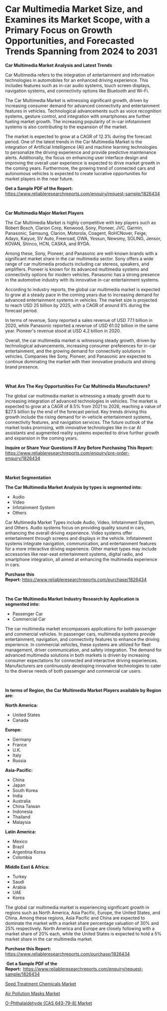 <p><h1>Car Multimedia Market Size, and Examines its Market Scope, with a Primary Focus on Growth Opportunities, and Forecasted Trends Spanning from 2024 to 2031</h1></p><p><strong>Car Multimedia Market Analysis and Latest Trends</strong></p>
<p><p>Car Multimedia refers to the integration of entertainment and information technologies in automobiles for an enhanced driving experience. This includes features such as in-car audio systems, touch screen displays, navigation systems, and connectivity options like Bluetooth and Wi-Fi.</p><p>The Car Multimedia Market is witnessing significant growth, driven by increasing consumer demand for advanced connectivity and entertainment features in vehicles. Technological advancements such as voice recognition systems, gesture control, and integration with smartphones are further fueling market growth. The increasing popularity of in-car infotainment systems is also contributing to the expansion of the market.</p><p>The market is expected to grow at a CAGR of 12.3% during the forecast period. One of the latest trends in the Car Multimedia Market is the integration of Artificial Intelligence (AI) and machine learning technologies to personalize the driving experience and provide predictive maintenance alerts. Additionally, the focus on enhancing user interface design and improving the overall user experience is expected to drive market growth in the coming years. Furthermore, the growing trend of connected cars and autonomous vehicles is expected to create lucrative opportunities for market players in the near future.</p></p>
<p><strong>Get a Sample PDF of the Report:&nbsp;</strong> <a href="https://www.reliableresearchreports.com/enquiry/request-sample/1826434">https://www.reliableresearchreports.com/enquiry/request-sample/1826434</a></p>
<p>&nbsp;</p>
<p><strong>Car Multimedia Major Market Players</strong></p>
<p><p>The Car Multimedia Market is highly competitive with key players such as Robert Bosch, Clarion Corp, Kenwood, Sony, Pioneer, JVC, Garmin, Panasonic, Samsung, Clarion, Motorola, Coagent, RoHCNover, Feige, Adayo, Kaiyue, SV Auto, Freeroad, OWA, Yessun, Newsmy, SOLING, Jensor, KOVAN, Shinco, HCN, CASKA, and RYDA.</p><p>Among these, Sony, Pioneer, and Panasonic are well-known brands with a significant market share in the car multimedia sector. Sony offers a wide range of car multimedia products including car stereos, speakers, and amplifiers. Pioneer is known for its advanced multimedia systems and connectivity options for modern vehicles. Panasonic has a strong presence in the automotive industry with its innovative in-car entertainment systems.</p><p>According to industry reports, the global car multimedia market is expected to grow at a steady pace in the coming years due to increasing demand for advanced entertainment systems in vehicles. The market size is projected to reach USD 25 billion by 2025, with a CAGR of around 8% during the forecast period.</p><p>In terms of revenue, Sony reported a sales revenue of USD 77.1 billion in 2020, while Panasonic reported a revenue of USD 61.02 billion in the same year. Pioneer's revenue stood at USD 4.2 billion in 2020.</p><p>Overall, the car multimedia market is witnessing steady growth, driven by technological advancements, increasing consumer preferences for in-car entertainment, and the growing demand for connectivity solutions in vehicles. Companies like Sony, Pioneer, and Panasonic are expected to continue dominating the market with their innovative products and strong brand presence.</p></p>
<p>&nbsp;</p>
<p><strong>What Are The Key Opportunities For Car Multimedia Manufacturers?</strong></p>
<p><p>The global car multimedia market is witnessing a steady growth due to increasing integration of advanced technologies in vehicles. The market is expected to grow at a CAGR of 8.5% from 2021 to 2026, reaching a value of $27.5 billion by the end of the forecast period. Key trends driving this growth include the rising demand for in-vehicle entertainment systems, connectivity features, and navigation services. The future outlook of the market looks promising, with innovative technologies like in-car AI assistants and augmented reality systems expected to drive further growth and expansion in the coming years.</p></p>
<p><strong>Inquire or Share Your Questions If Any Before Purchasing This Report:</strong> <a href="https://www.reliableresearchreports.com/enquiry/pre-order-enquiry/1826434">https://www.reliableresearchreports.com/enquiry/pre-order-enquiry/1826434</a></p>
<p>&nbsp;</p>
<p><strong>Market Segmentation</strong></p>
<p><strong>The Car Multimedia Market Analysis by types is segmented into:</strong></p>
<p><ul><li>Audio</li><li>Video</li><li>Infotainment System</li><li>Others</li></ul></p>
<p><p>Car Multimedia Market Types include Audio, Video, Infotainment System, and Others. Audio systems focus on providing quality sound in cars, enhancing the overall driving experience. Video systems offer entertainment through screens and displays in the vehicle. Infotainment systems integrate navigation, communication, and entertainment features for a more interactive driving experience. Other market types may include accessories like rear-seat entertainment systems, digital radio, and smartphone integration, all aimed at enhancing the multimedia experience in cars.</p></p>
<p><strong>Purchase this Report:&nbsp;</strong><a href="https://www.reliableresearchreports.com/purchase/1826434">https://www.reliableresearchreports.com/purchase/1826434</a></p>
<p>&nbsp;</p>
<p><strong>The Car Multimedia Market Industry Research by Application is segmented into:</strong></p>
<p><ul><li>Passenger Car</li><li>Commercial Car</li></ul></p>
<p><p>The car multimedia market encompasses applications for both passenger and commercial vehicles. In passenger cars, multimedia systems provide entertainment, navigation, and connectivity features to enhance the driving experience. In commercial vehicles, these systems are utilized for fleet management, driver communication, and safety integration. The demand for advanced multimedia solutions in both markets is driven by increasing consumer expectations for connected and interactive driving experiences. Manufacturers are continuously developing innovative technologies to cater to the diverse needs of both passenger and commercial car users.</p></p>
<p>&nbsp;</p>
<p><strong>In terms of Region, the Car Multimedia Market Players available by Region are:</strong></p>
<p>
    <p> <strong> North America: </strong>
        <ul>
            <li>United States</li>
            <li>Canada</li>
        </ul>
        </p> 
    <p> <strong> Europe: </strong>
        <ul>
            <li>Germany</li>
            <li>France</li>
            <li>U.K.</li>
            <li>Italy</li>
            <li>Russia</li>
        </ul>
        </p> 
    <p> <strong> Asia-Pacific: </strong>
        <ul>
            <li>China</li>
            <li>Japan</li>
            <li>South Korea</li>
            <li>India</li>
            <li>Australia</li>
            <li>China Taiwan</li>
            <li>Indonesia</li>
            <li>Thailand</li>
            <li>Malaysia</li>
        </ul>
        </p> 
    <p> <strong> Latin America: </strong>
        <ul>
            <li>Mexico</li>
            <li>Brazil</li>
            <li>Argentina Korea</li>
            <li>Colombia</li>
        </ul>
        </p> 
    <p> <strong> Middle East & Africa: </strong>
        <ul>
            <li>Turkey</li>
            <li>Saudi</li>
            <li>Arabia</li>
            <li>UAE</li>
            <li>Korea</li>
        </ul>
    </p>
    </p>
<p><p>The global car multimedia market is experiencing significant growth in regions such as North America, Asia Pacific, Europe, the United States, and China. Among these regions, Asia Pacific and China are expected to dominate the market with a market share percentage valuation of 30% and 25% respectively. North America and Europe are closely following with a market share of 20% each, while the United States is expected to hold a 5% market share in the car multimedia market.</p></p>
<p><strong>Purchase this Report: </strong><a href="https://www.reliableresearchreports.com/purchase/1826434">https://www.reliableresearchreports.com/purchase/1826434</a></p>
<p>&nbsp;<strong>Get a Sample PDF of the Report:&nbsp;&nbsp;</strong><a href="https://www.reliableresearchreports.com/enquiry/request-sample/1826434">https://www.reliableresearchreports.com/enquiry/request-sample/1826434</a></p>
<p><strong></strong></p>
<p><p><a href="https://view.publitas.com/reportprime-1/decoding-the-seed-treatment-chemicals-market-a-deep-dive-into-the-latest-market-trends-market-segmentation-and-competitive-analysis/">Seed Treatment Chemicals Market</a></p><p><a href="https://view.publitas.com/reportprime-1/air-pollution-masks-market-size-share-trends-analysis-report-by-application-regional-outlook-competitive-strategies-and-segment-forecasts-2023-2030/">Air Pollution Masks Market</a></p><p><a href="https://view.publitas.com/reportprime-1/o-phthalaldehyde-cas-643-79-8-market-size-furnishes-valuable-information-encompassing-market-share-market-trends-and-projections-spanning-from-2023-to-2030/">O-Phthalaldehyde (CAS 643-79-8) Market</a></p></p>